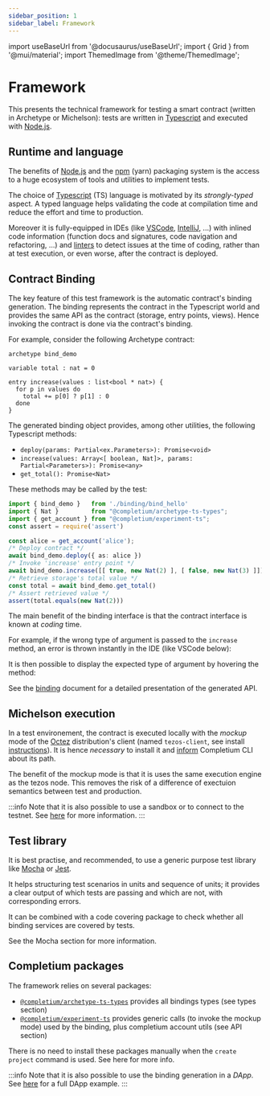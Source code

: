 ```yaml
---
sidebar_position: 1
sidebar_label: Framework
---
```

import useBaseUrl from '@docusaurus/useBaseUrl';
import { Grid } from '@mui/material';
import ThemedImage from '@theme/ThemedImage';

# Framework

This presents the technical framework for testing a smart contract (written in Archetype or Michelson): tests are written in [Typescript](https://www.typescriptlang.org/) and executed with [Node.js](https://nodejs.org/en/).

## Runtime and language

The benefits of [Node.js](https://nodejs.org/en/) and the [npm](https://www.npmjs.com/) (yarn) packaging system is the access to a huge ecosystem of tools and utilities to implement tests.

The choice of [Typescript](https://www.typescriptlang.org/) (TS) language is motivated by its *strongly-typed* aspect. A typed language helps validating the code at compilation time and reduce the effort and time to production.

Moreover it is fully-equipped in IDEs (like [VSCode](https://code.visualstudio.com/), [IntelliJ](https://www.jetbrains.com/help/idea/typescript-support.html), ...) with inlined code information (function docs and signatures, code navigation and refactoring, ...) and [linters](https://www.testim.io/blog/what-is-a-linter-heres-a-definition-and-quick-start-guide/) to detect issues at the time of coding, rather than at test execution, or even worse, after the contract is deployed.

## Contract Binding

The key feature of this test framework is the automatic contract's binding generation. The binding represents the contract in the Typescript world and provides the same API as the contract (storage, entry points, views). Hence invoking the contract is done via the contract's binding.

For example, consider the following Archetype contract:

```archetype title="bind_demo.arl"
archetype bind_demo

variable total : nat = 0

entry increase(values : list<bool * nat>) {
  for p in values do
    total += p[0] ? p[1] : 0
  done
}
```

The generated binding object provides, among other utilities, the following Typescript methods:
* `deploy(params: Partial<ex.Parameters>): Promise<void>`
* `increase(values: Array<[ boolean, Nat]>, params: Partial<Parameters>): Promise<any>`
* `get_total(): Promise<Nat>`

These methods may be called by the test:
```ts title="test.ts"
import { bind_demo }   from './binding/bind_hello'
import { Nat }         from "@completium/archetype-ts-types";
import { get_account } from "@completium/experiment-ts";
const assert = require('assert')

const alice = get_account('alice');
/* Deploy contract */
await bind_demo.deploy({ as: alice })
/* Invoke 'increase' entry point */
await bind_demo.increase([[ true, new Nat(2) ], [ false, new Nat(3) ]])
/* Retrieve storage's total value */
const total = await bind_demo.get_total()
/* Assert retrieved value */
assert(total.equals(new Nat(2)))
```

The main benefit of the binding interface is that the contract interface is known at *coding* time.

For example, if the wrong type of argument is passed to the `increase` method, an error is thrown instantly in the IDE (like VSCode below):

<Grid container>
<Grid item md={10} xs={12}>
<ThemedImage
  alt="Buld DApp"
  width="100%"
  sources={{
    light: useBaseUrl('img/binding/bind1_light.png'),
    dark: useBaseUrl('img/binding/bind1.png'),
  }}
/>
</Grid>
</Grid>

It is then possible to display the expected type of argument by hovering the method:

<Grid container>
<Grid item md={11} xs={12}>
<ThemedImage
  alt="Buld DApp"
  width="100%"
  sources={{
    light: useBaseUrl('img/binding/bind2_light.png'),
    dark: useBaseUrl('img/binding/bind2.png'),
  }}
/>
</Grid>
</Grid>

See the [binding](/docs/tests/binding) document for a detailed presentation of the generated API.

## Michelson execution

In a test environement, the contract is executed locally with the *mockup* mode of the [Octez](https://research-development.nomadic-labs.com/announcing-octez.html) distribution's client (named `tezos-client`, see install [instructions](https://assets.tqtezos.com/docs/setup/1-tezos-client/)). It is hence *necessary* to install it and [inform](https://completium.com/docs/cli/network#mockup) Completium CLI about its path.

The benefit of the mockup mode is that it is uses the same execution engine as the tezos node. This removes the risk of a difference of exectuion semantics between test and production.

:::info
Note that it is also possible to use a sandbox or to connect to the testnet. See [here](https://completium.com/docs/cli/network) for more information.
:::

## Test library

It is best practise, and recommended, to use a generic purpose test library like [Mocha](https://mochajs.org/) or [Jest](https://jestjs.io/).

It helps structuring test scenarios in units and sequence of units; it provides a clear output of which tests are passing and which are not, with corresponding errors.

It can be combined with a code covering package to check whether all binding services are covered by tests.

See the Mocha section for more information.

## Completium packages

The framework relies on several packages:

* [`@completium/archetype-ts-types`](https://www.npmjs.com/package/@completium/archetype-ts-types) provides all bindings types (see types section)
* [`@completium/experiment-ts`](https://www.npmjs.com/package/@completium/experiment-ts) provides generic calls (to invoke the mockup mode) used by the binding, plus completium account utils (see API section)

There is no need to install these packages manually when the `create project` command is used. See here for more info.

:::info
Note that it is also possible to use the binding generation in a *DApp*. See [here](http://localhost:3000/docs/dapps/example/) for a full DApp example.
:::